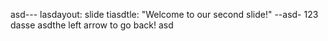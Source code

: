 asd---
lasdayout: slide
tiasdtle: "Welcome to our second slide!"
--asd-
123
dasse asdthe left arrow to go back!
asd
